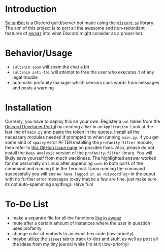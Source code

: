 # Introduction
[SultanBot](https://github.com/ansarirayyan/SultanBot/) is a Discord guild/server bot made using the [`discord.py`](https://discordpy.readthedocs.io/en/latest/) library. The aim of this project is to port all the awesome and non-redundant features of [awaaz](https://github.com/ansarirayyan/awaaz/) into what Discord might consider as a proper bot.

# Behavior/Usage
* `sultanim spam` will spam the chat a bit
* `sultanim anti-fbi` will attempt to free the user who executes it of any legal trouble
* automatic profanity manager which censors cuss words from messages and posts a warning

# Installation

Currenly, you have to deploy this on your own. Register a `bot` token from the [Discord Developer Portal](https://discordapp.com/developers) by creating a `Bot` in an `Application`. Look at the last line of `main.py` and paste the token in the quotes. Install all the necessary modules needed if prompted to when running `main.py`. If you get some kind of `spacey` error AFTER installing the `profanity-filter` module, then refer to [this GitHub issue page](https://github.com/explosion/spaCy/issues/1721#issuecomment-368444483) on possible fixes. Also, please do not install the `Deep Analysis` version of the `profanity-filter` library. You will likely save yourself from much wackiness. The highlighted answer worked for me personally on Linux after appending `sudo` to both parts of the command and running it in the Terminal. Upon running the command successfully you will see `We have logged in as <DiscordTag>` in the ouput with no further error messages (okay maybe a few are fine, just make sure its not auto-spamming anything). Have fun!

# To-Do List
* make a separate file for all the functions [like in awaaz](https://raw.githubusercontent.com/ansarirayyan/awaaz/master/python/actions.py)
* mute after a certain amount of instances where the user in question uses profanity
* change color of embeds to an exact hex code (low-priority)
* maybe utilize the `Issues` tab to track to-dos and stuff, as well as post all the ideas from my tiny journal while I'm at it (low-priority)
